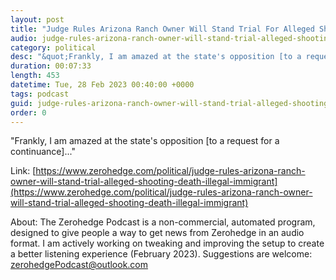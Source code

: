```yaml
---
layout: post
title: "Judge Rules Arizona Ranch Owner Will Stand Trial For Alleged Shooting Death Of Illegal Immigrant"
audio: judge-rules-arizona-ranch-owner-will-stand-trial-alleged-shooting-death-illegal-immigrant-0
category: political
desc: "&quot;Frankly, I am amazed at the state's opposition [to a request for a continuance]...&quot; "
duration: 00:07:33
length: 453
datetime: Tue, 28 Feb 2023 00:40:00 +0000
tags: podcast
guid: judge-rules-arizona-ranch-owner-will-stand-trial-alleged-shooting-death-illegal-immigrant-0
order: 0
---
```

&quot;Frankly, I am amazed at the state's opposition [to a request for a continuance]...&quot; 

Link: [https://www.zerohedge.com/political/judge-rules-arizona-ranch-owner-will-stand-trial-alleged-shooting-death-illegal-immigrant](https://www.zerohedge.com/political/judge-rules-arizona-ranch-owner-will-stand-trial-alleged-shooting-death-illegal-immigrant)

About: The Zerohedge Podcast is a non-commercial, automated program, designed to give people a way to get news from Zerohedge in an audio format.  I am actively working on tweaking and improving the setup to create a better listening experience (February 2023).  Suggestions are welcome: [zerohedgePodcast@outlook.com](mailto:zerohedgePodcast@outlook.com)